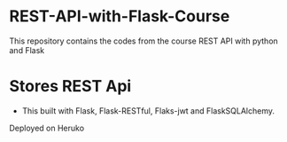 # REST-API-with-Flask-Course
This repository contains the codes from the course REST API with python  and Flask

# Stores REST Api

- This built with Flask, Flask-RESTful, Flaks-jwt and FlaskSQLAlchemy.

Deployed on Heruko